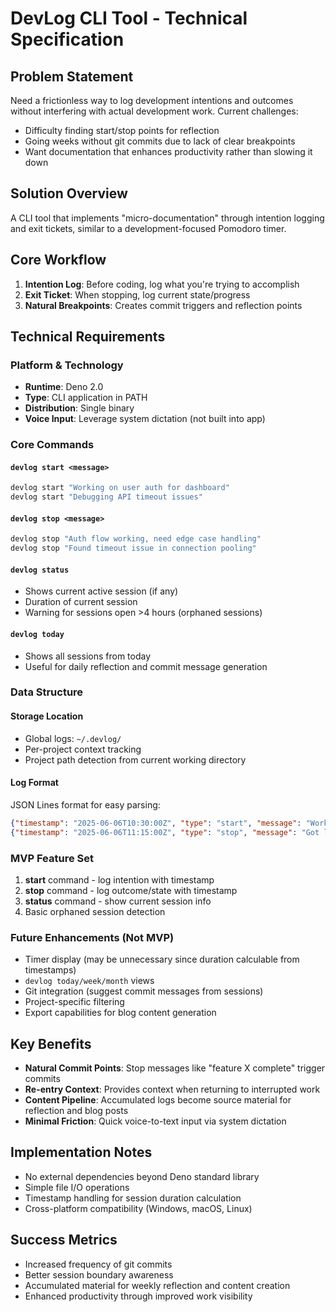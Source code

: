 # DevLog CLI Tool - Technical Specification

## Problem Statement

Need a frictionless way to log development intentions and outcomes without
interfering with actual development work. Current challenges:

- Difficulty finding start/stop points for reflection
- Going weeks without git commits due to lack of clear breakpoints
- Want documentation that enhances productivity rather than slowing it down

## Solution Overview

A CLI tool that implements "micro-documentation" through intention logging and
exit tickets, similar to a development-focused Pomodoro timer.

## Core Workflow

1. **Intention Log**: Before coding, log what you're trying to accomplish
2. **Exit Ticket**: When stopping, log current state/progress
3. **Natural Breakpoints**: Creates commit triggers and reflection points

## Technical Requirements

### Platform & Technology

- **Runtime**: Deno 2.0
- **Type**: CLI application in PATH
- **Distribution**: Single binary
- **Voice Input**: Leverage system dictation (not built into app)

### Core Commands

#### `devlog start <message>`

```bash
devlog start "Working on user auth for dashboard"
devlog start "Debugging API timeout issues"
```

#### `devlog stop <message>`

```bash
devlog stop "Auth flow working, need edge case handling"
devlog stop "Found timeout issue in connection pooling"
```

#### `devlog status`

- Shows current active session (if any)
- Duration of current session
- Warning for sessions open >4 hours (orphaned sessions)

#### `devlog today`

- Shows all sessions from today
- Useful for daily reflection and commit message generation

### Data Structure

#### Storage Location

- Global logs: `~/.devlog/`
- Per-project context tracking
- Project path detection from current working directory

#### Log Format

JSON Lines format for easy parsing:

```json
{"timestamp": "2025-06-06T10:30:00Z", "type": "start", "message": "Working on user auth", "project": "/path/to/project"}
{"timestamp": "2025-06-06T11:15:00Z", "type": "stop", "message": "Got login working", "project": "/path/to/project"}
```

### MVP Feature Set

1. **start** command - log intention with timestamp
2. **stop** command - log outcome/state with timestamp
3. **status** command - show current session info
4. Basic orphaned session detection

### Future Enhancements (Not MVP)

- Timer display (may be unnecessary since duration calculable from timestamps)
- `devlog today/week/month` views
- Git integration (suggest commit messages from sessions)
- Project-specific filtering
- Export capabilities for blog content generation

## Key Benefits

- **Natural Commit Points**: Stop messages like "feature X complete" trigger
  commits
- **Re-entry Context**: Provides context when returning to interrupted work
- **Content Pipeline**: Accumulated logs become source material for reflection
  and blog posts
- **Minimal Friction**: Quick voice-to-text input via system dictation

## Implementation Notes

- No external dependencies beyond Deno standard library
- Simple file I/O operations
- Timestamp handling for session duration calculation
- Cross-platform compatibility (Windows, macOS, Linux)

## Success Metrics

- Increased frequency of git commits
- Better session boundary awareness
- Accumulated material for weekly reflection and content creation
- Enhanced productivity through improved work visibility
